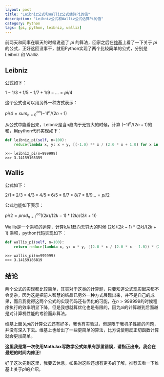 ```yaml
---
layout: post
title: "Leibniz公式和Walliz公式估算Pi的值"
description: "Leibniz公式和Walliz公式估算Pi的值"
category: Python
tags: [pi, python, leibniz, walliz]
---
```


前两天和同事在聊天的时候说道了 $pi$ 的算法，回家之后在[维基](https://zh.wikipedia.org/wiki/圓周率)上看了一下关于 $pi$ 的公式，正好这回没事干，就用Python实现了两个比较简单的公式，分别是Leibniz 和 Walliz.

## Leibniz

公式如下：

$1 - 1/3 + 1/5 - 1/7 + 1/9 - ... = pi/4$

这个公式也可以用另外一种方式表示：

$pi/4 = sum_{n=0}^{oo} (-1)^n/(2n+1)$

从公式中能看出来，Leibniz是当n趋向于无穷大的时候，计算 $(-1)^n/(2n+1)$的和，用python代码实现如下：

```python
def leibniz_pi(self, n=100):
    reduce(lambda x, y: x + y, [(-1.0) ** x / (2.0 * x + 1.0) for x in xrange(0, n + 1)]) * 4
```


```pycon
>>> leibniz_pi(n=999999)
>>> 3.14159165359
```

## Wallis

公式如下：

$2/1 * 2/3 * 4/3 * 4/5 * 6/5 * 6/7 * 8/7 * 8/9 ... = pi/2$

公式也能如下表示：

$pi/2 = prod_{n=1}^{oo} ((2k)/(2k-1) * (2k)/(2k+1))$

Wallis是一个乘积的运算，计算k从1趋向无穷大的时候 $(2k)/(2k-1) * (2k)/(2k+1)$ 乘积，python代码实现如下：

```python
def wallis_pi(self, n=100):
    return reduce(lambda x, y: x * y, [(2.0 * x / (2.0 * x - 1.0)) * (2.0 * x / (2.0 * x + 1.0)) for x in xrange(1, n + 1)]) * 2
```

```pycon
>>> wallis_pi(n=999999)
>>> 3.14159186819
```

## 结论

两个公式的实现都比较简单，其实对于这类的计算题，只要知道公式现实起来都不会复杂，因为这是把前人智慧的结晶已另外一种方式展现出来，并不是自己的成果，而且我觉得这两个公式的实现代码还有优化的可能，在$n>999999$的时候程序执行的效率明显下降，但是我想就算优化也是有限的，因为$pi$的计算越到后面越是对计算机性能的考验而非算法。

维基上面关$pi$的计算公式还有好多，我也有实验过，但是限于我机子性能的问题，并没有深入下去。维基上也给出了一些更简单的算法，比方说使用反正切函数计算就会更加简单。

**这里我是第一次使用MathJax写数学公式如果有那里错误，请指正出来，我会在最短的时间内修正!**

好了这次先到这里，我要去休息，如果对这些还想有更多的了解，推荐去看一下维基上关于$pi$的介绍。